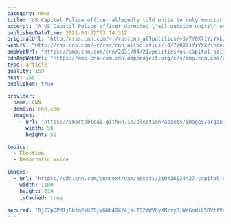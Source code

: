 ```yaml
---
category: news
title: "US Capitol Police officer allegedly told units to only monitor for 'anti-Trump' protesters on January 6"
excerpt: "A US Capitol Police officer directed \"all outside units\" on the morning of January 6 to only monitor for anti-Trump agitators \"who want to start a fight,\" not any \"pro-Trump in the crowd,\" according to the findings of a newly revealed internal investigation.\n    \n"
publishedDateTime: 2021-04-22T03:14:31Z
originalUrl: "http://rss.cnn.com/~r/rss/cnn_allpolitics/~3/7Y0Xl1YzYXk/index.html"
webUrl: "http://rss.cnn.com/~r/rss/cnn_allpolitics/~3/7Y0Xl1YzYXk/index.html"
ampWebUrl: "https://amp.cnn.com/cnn/2021/04/21/politics/us-capitol-police-officer-investigation-radio-broadcast-lofgren/index.html"
cdnAmpWebUrl: "https://amp-cnn-com.cdn.ampproject.org/c/s/amp.cnn.com/cnn/2021/04/21/politics/us-capitol-police-officer-investigation-radio-broadcast-lofgren/index.html"
type: article
quality: 159
heat: 159
published: true

provider:
  name: CNN
  domain: cnn.com
  images:
    - url: "https://smartableai.github.io/election/assets/images/organizations/cnn.com-50x50.jpg"
      width: 50
      height: 50

topics:
  - Election
  - Democratic Voice

images:
  - url: "https://cdn.cnn.com/cnnnext/dam/assets/210416124427-capitol-riot-file-0106-super-tease.jpg"
    width: 1100
    height: 619
    isCached: true

secured: "0jZ7pQPM1jRbfq2+KZ5jVGWb4BX/4js+TG2zWVKyXNrryBiWaGmWlL5RVtfVxQ+5iHuTMP+PQ04TWZZnqOQ4grZM1trBYBWAf0yX27tNXs9A/dOu0Lu81RTkHnjF1haHRPAJO3XiMb/rRzQzb2vM1VkFQst+UvNVArATqINY/GWwJyXkd/HvB7T5kdVuq99LO8gmL4PCVoIfDggOqt3qQEf0MF8G6CMO8RqHnO1XsBCh/scJiUXmV6BvDWgr66IAeVtxhr54Y4+ppWg73vzFVqQzMmyb6pe2kHayEK9WMsn3wSNvIDCuTmSaJTQz90onbmZusOcx/agWdZ6wTZ/4EYtuvUTXEnBxpAqo/l//JSs=;doBMTo3JT/6sQkXLNyMjVg=="
---
```


